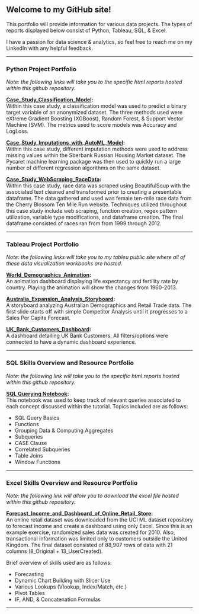 ## Welcome to my GitHub site!

This portfolio will provide information for various data projects.  The types of reports displayed below consist of Python, Tableau, SQL, & Excel.  

I have a passion for data science & analytics, so feel free to reach me on my LinkedIn with any helpful feedback.  

---

### Python Project Portfolio
*Note: the following links will take you to the specific html reports hosted within this github repository.*

**[Case_Study_Classification_Model](https://avela0317.github.io/Python/AV_JW_Unit8_CaseStudy.html):** 
<br/>Within this case study, a classification model was used to predict a binary target variable of an anonymized dataset. The three methods used were eXtreme Gradient Boosting (XGBoost), Random Forest, & Support Vector Machine (SVM). The metrics used to score models was Accuracy and LogLoss.

**[Case_Study_Imputations_with_AutoML_Model](https://avela0317.github.io/Python/AV_JW_Unit10_CaseStudy.html):** 
<br/>Within this case study, different imputation methods were used to address missing values within the Sberbank Russian Housing Market dataset.  The Pycaret machine learning package was then used to quickly run a large number of different regression algorithms on the same dataset.

**[Case_Study_WebScraping_RaceData](https://avela0317.github.io/Python/AV_JW_Unit4_CaseStudy.html):** 
<br/>Within this case study, race data was scraped using BeautifulSoup with the associated text cleaned and transformed prior to creating a presentable dataframe.  The data gathered and used was female ten-mile race data from the Cherry Blossom Ten Mile Run website. Techniques utilized throughout this case study include web scraping, function creation, regex pattern utilization, variable type modifications, and dataframe creation. The final dataframe consisted of races ran from from 1999 through 2012.

---

### Tableau Project Portfolio
*Note: the following links will take you to my tableu public site where all of these data visualization workbooks are hosted.*

**[World_Demographics_Animation](https://public.tableau.com/profile/avela0317#!/vizhome/World_Demographics_Animation_16100566502730/WorldDemographics):** 
<br/>An animation dashboard displaying life expectancy and fertility rate by country.  Playing the animation will show the changes from 1960-2013.

**[Australia_Expansion_Analysis_Storyboard](https://public.tableau.com/profile/avela0317#!/vizhome/Australia_Expansion_Analysis/FinalPresentation):** 
<br/>A storyboard analyzing Australian Demographics and Retail Trade data.  The first slide starts off with simple Competitor Analysis until it progresses to a Sales Per Capita Forecast.

**[UK_Bank_Customers_Dashboard](https://public.tableau.com/profile/avela0317#!/vizhome/UK_Bank_Dashboard_16098613765890/UKCustomerSegmentations):** 
<br/>A dashboard detailing UK Bank Customers.  All filters/options were connected to have a dynamic dashboard experience.

---

### SQL Skills Overview and Resource Portfolio
*Note: the following link will take you to the specific html reports hosted within this github repository.*

**[SQL Querying Notebook](https://avela0317.github.io/SQL/SQL_DS_Tutorial.html):** 
<br/>This notebook was used to keep track of relevant queries associated to each concept discussed within the tutorial.  Topics included are as follows:
- SQL Query Basics 
- Functions 
- Grouping Data & Computing Aggregates
- Subqueries 
- CASE Clause 
- Correlated Subqueries 
- Table Joins
- Window Functions

---

### Excel Skills Overview and Resource Portfolio
*Note: the following link will allow you to download the excel file hosted within this github repository.*

**[Forecast_Income_and_Dashboard_of_Online_Retail_Store](https://avela0317.github.io/Excel/Online_Retail_Dashboard.xlsx):** 
<br/>An online retail dataset was downloaded from the UCI ML dataset repository to forecast income and create a dashboard using only Excel.  Since this is an example exercise, randomized sales data was created for 2010.  Also, transactional information was limited only to customers outside the United Kingdom.  The final dataset consisted of 88,907 rows of data with 21 columns (8_Original + 13_UserCreated).  

Brief overview of skills used are as follows:
- Forecasting
- Dynamic Chart Building with Slicer Use
- Various Lookups (Vlookup, Index/Match, etc.)
- Pivot Tables
- IF, AND, & Concatenation Formulas


---





